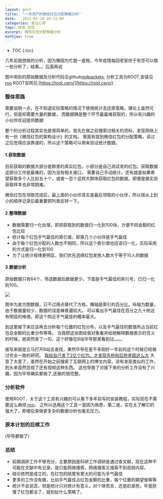 ```yaml
---
layout: post
title:  "一次流产的微信红包分配策略分析"
date:   2021-02-19 16:11:00
categories: 笔记心得
tags: 微信 红包
excerpt: 微信红包分配策略分析
mathjax: true
---
```

* TOC
{:toc}

几年前就想做的分析，因为懒因为忙就一直拖，今年疫情每回老家终于有空可以做一些分析了，结果。。后面再说

图中用到的原始数据及分析代码见github[redpackets](https://github.com/leeyeel/redpackets);
分析工具为ROOT,安装见[roo](https://blog.whatsroot.xyz/2014/11/20/root-install/)
ROOT官网见:[https://root.cern/](https://root.cern/)

### 整体思路

需要说明一点，在不知道实际策略的情况下使用统计去还原策略，理论上虽然可行，但是却需要大量的数据，
而数据确是整个环节最最难获取的，所以有兴趣的小伙伴欢迎提供数据:

整个的分析过程其实也是很简单的，首先在做之前搜索过相关的资料，发现网络上有一份《微信红包的架构设计》的文档，
里面有提到微信红包的分配策略，读过之后觉得应该靠谱的，所以这个策略可以用来验证统计数据。

#### 1.获取数据

目前获取的数据大部分是群里的真实红包，小部分是自己测试发的红包。获取数据这部分工作是最难的，因为没有相关接口，
需要自己手动统计。还有就是如果希望获取多个人比如五十个，或者一百个这样大群体获取红包的数据，即便是做实验获取样本也非常困难。

微信红包在领取完成后，最上面的小伙伴其实是最后领取的小伙伴，所以按从上到小的顺序记录后最重要把列表反转一下。

#### 2.整理数据

- 数据需要归一化处理，即把获取到的数值归一化到100块，方便不同金额的红包比较
- 统计每个红包手气最佳的索引值，即第几个小伙伴是手气最佳
- 由于每个红包分配的人数也不相同，所以这个索引值也应该归一化，实际采用的方式是归一化到100
- 为了让统计规律更明显，我们优先选择红包发放人数大于等于10人的数据 

#### 3.数据分析

原始数据只有64个，筛选数据后数据更少，下面是手气最佳的索引号，已归一化到100。

![]({{site.url}}/assets/redpackets/hist1.jpg)

图中为直方图数据，只不过用点替代了方格，横轴是索引的百分比，纵轴为数量，由于数据量较少，数据的误差棒普遍较大。
可以看出手气最佳在百分之九十附近有明显的峰值，即这个附近手气最佳的概率最大。

到这里接下来应该再去分析每个位置的红包分布，以及手气最佳的数值所占当前红包总金额的比重分布等等。
当我把这张图给我对象看并给她解释数据表示的含义的时候，她突然来了一句，这个好像在B站毕导那里看到过。。。。

接写来就是立马打开B站去查找，果然毕导在差不多刚好一年前的这个时候已经做过完全一致的研究。
[我给自己发了2亿个红包，才发现先抢和后抢差距这么大](https://www.bilibili.com/video/BV1z7411e7qB)
大意了大意了，虽然在开始之前搜索了互联网上的博文内容，没有发现类似的工作，到头来竟然忽视了还有视频这种东西。
这也导致了对接下来的分析工作没有了兴趣，因为毕导确实都做了,还做的很完整。

### 分析软件

使用ROOT，关于这个工具有兴趣的可以看下多年前写的安装教程，实际现在不需要这么麻烦:[roo](https://blog.whatsroot.xyz/2014/11/20/root-install/)。
之所以选用这个工具一是因为熟悉，第二是，实在太了解它的强大了，即便后来做更复杂的数据分析也毫无压力。

### 原本计划的后续工作

(毕导都做了)

### 总结

- 前期调研工作不够充分，主要原因是科研工作调研是通过查文献，现在这种不可能在文献中有记录，就只能网络搜索，网络搜索又搜索不到视频内容。
- 结论依然是成立的，在红包的结尾有更大的可能为手气最佳
- 更多的工作没有做，比如手气最佳占红包金额的比重，每个位置的期望值等等
- 统计不会说谎，但是统计只对统计有意义，对个体而言，还是赶紧抢，毕竟抢慢了红包都没了，就别扯什么策略了。
